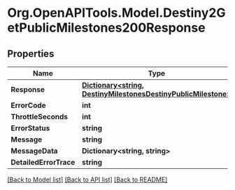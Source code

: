 # Org.OpenAPITools.Model.Destiny2GetPublicMilestones200Response

## Properties

Name | Type | Description | Notes
------------ | ------------- | ------------- | -------------
**Response** | [**Dictionary&lt;string, DestinyMilestonesDestinyPublicMilestone&gt;**](DestinyMilestonesDestinyPublicMilestone.md) |  | [optional] 
**ErrorCode** | **int** |  | [optional] 
**ThrottleSeconds** | **int** |  | [optional] 
**ErrorStatus** | **string** |  | [optional] 
**Message** | **string** |  | [optional] 
**MessageData** | **Dictionary&lt;string, string&gt;** |  | [optional] 
**DetailedErrorTrace** | **string** |  | [optional] 

[[Back to Model list]](../README.md#documentation-for-models) [[Back to API list]](../README.md#documentation-for-api-endpoints) [[Back to README]](../README.md)

